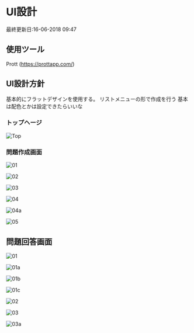 # UI設計
最終更新日:16-06-2018 09:47

## 使用ツール
 Prott (https://prottapp.com/)

## UI設計方針
基本的にフラットデザインを使用する。
リストメニューの形で作成を行う
基本は配色とかは設定できたらいいな

### トップヘージ

![Top](https://raw.githubusercontent.com/wiki/pontuka/pontuka.picture/images/Top01.png)

### 問題作成画面

![01](https://raw.githubusercontent.com/wiki/pontuka/pontuka.picture/images/CreateScreen_01.png)

![02](https://raw.githubusercontent.com/wiki/pontuka/pontuka.picture/images/CreateScreen_02.png)

![03](https://raw.githubusercontent.com/wiki/pontuka/pontuka.picture/images/CreateScreen_03.png)

![04](https://raw.githubusercontent.com/wiki/pontuka/pontuka.picture/images/CreateScreen_04.png)

![04a](https://raw.githubusercontent.com/wiki/pontuka/pontuka.picture/images/CreateScreen_04a.png)

![05](https://raw.githubusercontent.com/wiki/pontuka/pontuka.picture/images/CreateScreen_05.png)


## 問題回答画面

![01](https://raw.githubusercontent.com/wiki/pontuka/pontuka.picture/images/AnsScreen_01.png)

![01a](https://raw.githubusercontent.com/wiki/pontuka/pontuka.picture/images/AnsScreen_01a.png)

![01b](https://raw.githubusercontent.com/wiki/pontuka/pontuka.picture/images/AnsScreen_01b.png)

![01c](https://raw.githubusercontent.com/wiki/pontuka/pontuka.picture/images/AnsScreen_01c.png)

![02](https://raw.githubusercontent.com/wiki/pontuka/pontuka.picture/images/AnsScreen_02.png)

![03](https://raw.githubusercontent.com/wiki/pontuka/pontuka.picture/images/AnsScreen_03.png)

![03a](https://raw.githubusercontent.com/wiki/pontuka/pontuka.picture/images/AnsScreen_03a.png)
